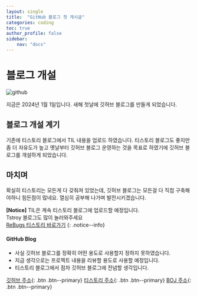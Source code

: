 ```yaml
---
layout: single
title:  "GitHub 블로그 첫 게시글"
categories: coding
toc: true
author_profile: false
sidebar:
    nav: "docs"
---
```


# 블로그 개설
![github](../../images/2024-01-01-first/github.png)

지금은 2024년 1월 1일입니다.
새해 첫날에 깃허브 블로그를 만들게 되었습니다.

## 블로그 개설 계기
기존에 티스토리 블로그에서 TIL 내용을 업로드 하였습니다.
티스토리 블로그도 좋지만 좀 더 자유도가 높고 옛날부터 깃허브 블로그 운영하는 것을 목표로 하였기에 깃허브 블로그를 개설하게 되었습니다.

## 마치며
확실히 티스토리는 모든게 다 갖춰져 있었는데, 깃허브 블로그는 모든걸 다 직접 구축해야하니 힘든점이 많네요.
열심히 공부해 나가며 발전시키겠습니다.

**[Notice]** 
TIL은 계속 티스토리 블로그에 업로드할 예정입니다.<br>
Tstroy 블로그도 많이 놀러와주세요<br>
<a href="https://rebugs.tistory.com/" target="_blank" title="ReBugs 티스토리">ReBugs 티스토리 바로가기</a>
{: .notice--info}

<div class="notice">
<h4>GitHub Blog</h4>
<ul>
    <li>사실 깃허브 블로그를 정확히 어떤 용도로 사용할지 정하지 못하였습니다.</li>
    <li>지금 생각으로는 프로젝트 내용을 리뷰할 용도로 사용할 예정입니다.</li>
    <li>티스토리 블로그에서 점차 깃허브 블로그에 전념할 생각입니다.</li>
</ul>
</div>

[깃허브 주소](https://github.com/Re-Bugs){: .btn .btn--primary}
[티스토리 주소](https://rebugs.tistory.com/){: .btn .btn--primary}
[BOJ 주소](https://www.acmicpc.net/user/lso_0924){: .btn .btn--primary}
